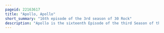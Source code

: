 ```yaml
---
pageid: 22163617
title: "Apollo, Apollo"
short_summary: "16th episode of the 3rd season of 30 Rock"
description: "Apollo is the sixteenth Episode of the third Season of the american Television Comedy Series 30 Rock and the 52nd Episode of the Series Overall. It was written by executive Producer Robert Carlock and was directed by millicent Shelton. The Episode originally aired on Nbc in the united States on March 26 2009. In this Episode guest Stars include dean Winters and Adam West."
---
```

